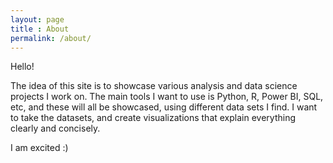 ```yaml
---
layout: page
title : About
permalink: /about/
---
```


Hello!

The idea of this site is to showcase various analysis and data science projects I work on. The main tools I want to use is Python, R, Power BI, SQL, etc, and these will all be showcased, using different data sets I find. I want to take the datasets, and create visualizations that explain everything clearly and concisely.

I am excited :) 
